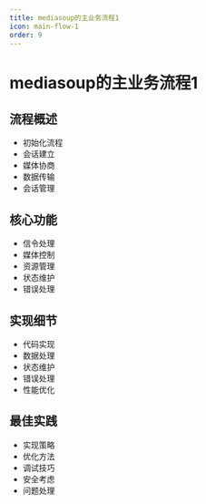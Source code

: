 ```yaml
---
title: mediasoup的主业务流程1
icon: main-flow-1
order: 9
---
```


# mediasoup的主业务流程1

## 流程概述
- 初始化流程
- 会话建立
- 媒体协商
- 数据传输
- 会话管理

## 核心功能
- 信令处理
- 媒体控制
- 资源管理
- 状态维护
- 错误处理

## 实现细节
- 代码实现
- 数据处理
- 状态维护
- 错误处理
- 性能优化

## 最佳实践
- 实现策略
- 优化方法
- 调试技巧
- 安全考虑
- 问题处理
